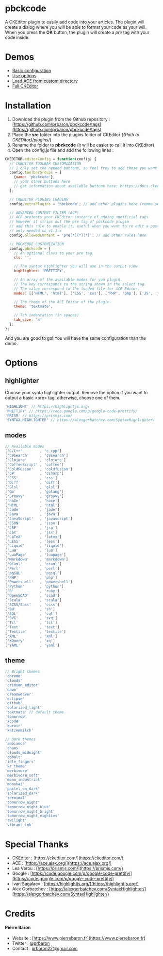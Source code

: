# pbckcode

A CKEditor plugin to easily add code into your articles.
The plugin will create a dialog where you will be able to format your code as your will. When you press the **OK** button, the plugin will create a *pre* tag with your code inside.

# Demos

*  [Basic configuration](https://prbaron.github.com/pbckcode/basic.html)
*  [Use options](https://prbaron.github.com/pbckcode/options.html)
*  [Load ACE from custom directory](https://prbaron.github.com/pbckcode/custom-ace.html)
*  [Full CKEditor](https://prbaron.github.com/pbckcode/full.html)

# Installation
1. Download the plugin from the Github repository : [https://github.com/prbaron/pbckcode/tags](https://github.com/prbaron/pbckcode/tags)
1. Place the **src** folder into the plugins folder of CKEditor (*{Path to CKEDitor}/plugins/*)
1. Rename the folder to **pbckcode** (it will be easier to call it into CKEditor)
1. Open the config.js file and add the following lines :

```js
CKEDITOR.editorConfig = function(config) {
  // CKEDITOR TOOLBAR CUSTOMIZATION
  // I only set the needed buttons, so feel frey to add those you want in the array
  config.toolbarGroups = [
    {name: 'pbckcode'},
    // your other buttons here
    // get information about available buttons here: bhttps://docs.ckeditor.com/?mobile=/guide/dev_toolbar
  ];

  // CKEDITOR PLUGINS LOADING
  config.extraPlugins = 'pbckcode'; // add other plugins here (comma separated)

  // ADVANCED CONTENT FILTER (ACF)
  // ACF protects your CKEditor instance of adding unofficial tags
  // however it strips out the pre tag of pbckcode plugin
  // add this rule to enable it, useful when you want to re edit a post
  // only needed on v1.1.x
  config.allowedContent = 'pre[*]{*}(*)'; // add other rules here

  // PBCKCODE CUSTOMIZATION
  config.pbckcode = {
    // An optional class to your pre tag.
    cls: '',

    // The syntax highlighter you will use in the output view
    highlighter: 'PRETTIFY',

    // An array of the available modes for you plugin.
    // The key corresponds to the string shown in the select tag.
    // The value correspond to the loaded file for ACE Editor.
    modes: [['HTML', 'html'], ['CSS', 'css'], ['PHP', 'php'], ['JS', 'javascript']],

    // The theme of the ACE Editor of the plugin.
    theme: 'textmate',

    // Tab indentation (in spaces)
    tab_size: '4'
  };
};
```
And you are good to go! You will have the same configuration than the demo.

# Options

## highlighter

Choose your synta highlighter output. Remove the option if you want to output a basic &lt;pre&gt; tag, otherwise, choose one of them.

```js
'HIGHLIGHT' // https://highlightjs.org/
'PRETTIFY' // https://code.google.com/p/google-code-prettify/
'PRISM' // https://prismjs.com/
'SYNTAX_HIGHLIGHTER' // https://alexgorbatchev.com/SyntaxHighlighter/
```

## modes
```js
// Available modes
['C/C++'        , 'c_cpp']
['C9Search'     , 'c9search']
['Clojure'      , 'clojure']
['CoffeeScript' , 'coffee']
['ColdFusion'   , 'coldfusion']
['C#'           , 'csharp']
['CSS'          , 'css']
['Diff'         , 'diff']
['Glsl'         , 'glsl']
['Go'           , 'golang']
['Groovy'       , 'groovy']
['haXe'         , 'haxe']
['HTML'         , 'html']
['Jade'         , 'jade']
['Java'         , 'java']
['JavaScript'   , 'javascript']
['JSON'         , 'json']
['JSP'          , 'jsp']
['JSX'          , 'jsx']
['LaTeX'        , 'latex']
['LESS'         , 'less']
['Liquid'       , 'liquid']
['Lua'          , 'lua']
['LuaPage'      , 'luapage']
['Markdown'     , 'markdown']
['OCaml'        , 'ocaml']
['Perl'         , 'perl']
['pgSQL'        , 'pgsql']
['PHP'          , 'php']
['Powershell'   , 'powershel1']
['Python'       , 'python']
['R'            , 'ruby']
['OpenSCAD'     , 'scad']
['Scala'        , 'scala']
['SCSS/Sass'    , 'scss']
['SH'           , 'sh']
['SQL'          , 'sql']
['SVG'          , 'svg']
['Tcl'          , 'tcl']
['Text'         , 'text']
['Textile'      , 'textile']
['XML'          , 'xml']
['XQuery'       , 'xq']
['YAML'         , 'yaml']
```

## theme

```js
// Bright themes
'chrome'
'clouds'
'crimson_editor'
'dawn'
'dreamweaver'
'eclipse'
'github'
'solarized_light'
'textmate' // default theme
'tomorrow'
'xcode'
'kuroir'
'katzenmilch'
```

```js
// Dark themes
'ambiance'
'chaos'
'clouds_midnight'
'cobalt'
'idle_fingers'
'kr_theme'
'merbivore'
'merbivore_soft'
'mono_industrial'
'monokai'
'pastel_on_dark'
'solarized_dark'
'terminal'
'tomorrow_night'
'tomorrow_night_blue'
'tomorrow_night_bright'
'tomorrow_night_eighties'
'twilight'
'vibrant_ink'
```

# Special Thanks

  * CKEditor : [https://ckeditor.com/](https://ckeditor.com/)
  * ACE : [https://ace.ajax.org/](https://ace.ajax.org/)
  * Lea Verou : [https://prismjs.com/](https://prismjs.com/)
  * Google : [https://code.google.com/p/google-code-prettify/](https://code.google.com/p/google-code-prettify/)
  * Ivan Sagalaev : [https://highlightjs.org/](https://highlightjs.org/)
  * Alex Gorbatchev : [https://alexgorbatchev.com/SyntaxHighlighter/](https://alexgorbatchev.com/SyntaxHighlighter/)

# Credits
#### Pierre Baron
*  Website : [https://www.pierrebaron.fr](https://www.pierrebaron.fr)
*  Twitter : [@prbaron](https://twitter.com/prbaron)
*  Contact : <prbaron22@gmail.com>
